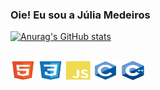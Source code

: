 ### Oie! Eu sou a Júlia Medeiros

<!--
- 🔭 Hoje trabalho com front-end
- 🌱 I’m currently learning ...
- 👯 I’m looking to collaborate on ...
- 🤔 I’m looking for help with ...
- 💬 Ask me about ...
- 📫 How to reach me: ...
- 😄 Pronouns: ...
- ⚡ Fun fact: ...

![Snake animation](https://github.com/JuliaMedeir0s/JuliaMedeir0s/blob/output/github-contribution-grid-snake.svg)
-->
[![Anurag's GitHub stats](https://github-readme-stats.vercel.app/api?username=JuliaMedeir0s&theme=vision-friendly-dark&show_icons=true)](https://github.com/JuliaMedeir0s/github-readme-stats)

<div style="display: inline_block"><br>
  <img align="center" alt="Julia-HTML" height="30" width="40" src="https://raw.githubusercontent.com/devicons/devicon/master/icons/html5/html5-original.svg">
  <img align="center" alt="Julia-CSS" height="30" width="40" src="https://raw.githubusercontent.com/devicons/devicon/master/icons/css3/css3-original.svg">
  <img align="center" alt="Julia-Js" height="30" width="40" src="https://raw.githubusercontent.com/devicons/devicon/master/icons/javascript/javascript-plain.svg">
  <img align="center" alt="Julia-C" height="30" width="40" src="https://raw.githubusercontent.com/devicons/devicon/master/icons/c/c-original.svg">
  <img align="center" alt="Julia-C++" height="30" width="40" src="https://raw.githubusercontent.com/devicons/devicon/master/icons/cplusplus/cplusplus-original.svg">
</div>


